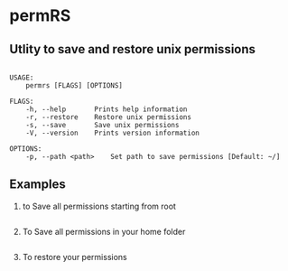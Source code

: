 # permRS


## Utlity to save and restore unix permissions

```

USAGE:
    permrs [FLAGS] [OPTIONS]

FLAGS:
    -h, --help       Prints help information
    -r, --restore    Restore unix permissions
    -s, --save       Save unix permissions
    -V, --version    Prints version information

OPTIONS:
    -p, --path <path>    Set path to save permissions [Default: ~/]
```

## Examples


1. to Save all permissions starting from root
```permrs -sp /
```

2. To Save all permissions in your home folder

```permrs -sp ~/
```

3. To restore your permissions

```permrs -r
```
